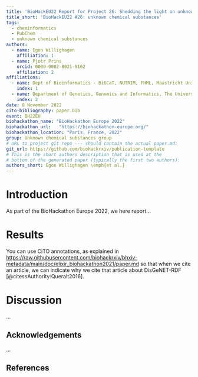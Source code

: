 ```yaml
---
title: 'BioHackEU22 Report for Project 26: Shedding the light on unknown chemical substances'
title_short: 'BioHackEU22 #26: unknown chemical substances'
tags:
  - cheminformatics
  - PubChem
  - unknown chemical substances
authors:
  - name: Egon Willighagen
    affiliation: 1
  - name: Pjotr Prins
    orcid: 0000-0002-8021-9162
    affiliation: 2
affiliations:
  - name: Dept of Bioinformatics - BiGCaT, NUTRIM, FHML, Maastricht University, Maastricht, NL
    index: 1
  - name: Department of Genetics, Genomics and Informatics, The University of Tennessee Health Science Center, Memphis, TN, USA.
    index: 2
date: 8 November 2022
cito-bibliography: paper.bib
event: BH22EU
biohackathon_name: "BioHackathon Europe 2022"
biohackathon_url:   "https://biohackathon-europe.org/"
biohackathon_location: "Paris, France, 2022"
group: Unknown chemical substances group
# URL to project git repo --- should contain the actual paper.md:
git_url: https://github.com/biohackrxiv/publication-template
# This is the short authors description that is used at the
# bottom of the generated paper (typically the first two authors):
authors_short: Egon Willighagen \emph{et al.}
---
```



# Introduction

As part of the BioHackathon Europe 2022, we here report...

# Results

You can use CiTO annotations, as explained in https://raw.githubusercontent.com/biohackrxiv/bhxiv-metadata/main/doc/elixir_biohackathon2021/paper.md
so that when we cite an article, we can indicate why we cite that article about DisGeNET-RDF [@citessAuthority:Queralt2016].

# Discussion

...

## Acknowledgements

...

## References
